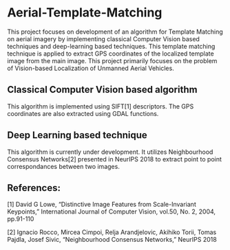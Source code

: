 # Aerial-Template-Matching
This project focuses on development of an algorithm for Template Matching on aerial imagery by implementing classical Computer Vision based techniques and deep-learning based techniques. This template matching technique is applied to extract GPS coordinates of the localized template image from the main image. 
This project primarily focuses on the problem of Vision-based Localization of Unmanned Aerial Vehicles.


## Classical Computer Vision based algorithm
This algorithm is implemented using SIFT[1] descriptors. 
The GPS coordinates are also extracted using GDAL functions. 

## Deep Learning based technique
This algorithm is currently under development. It utilizes Neighbourhood Consensus Networks[2] presented in NeurIPS 2018 to extract point to point correspondances between two images.

## References:
[1] David G Lowe, “Distinctive Image Features from Scale-Invariant Keypoints,” 
International Journal of Computer Vision, vol.50, No. 2,
2004, pp.91-110

[2] Ignacio Rocco, Mircea Cimpoi, Relja Arandjelovic, Akihiko Torii, Tomas Pajdla, Josef Sivic,
“Neighbourhood Consensus Networks,” NeurIPS 2018
